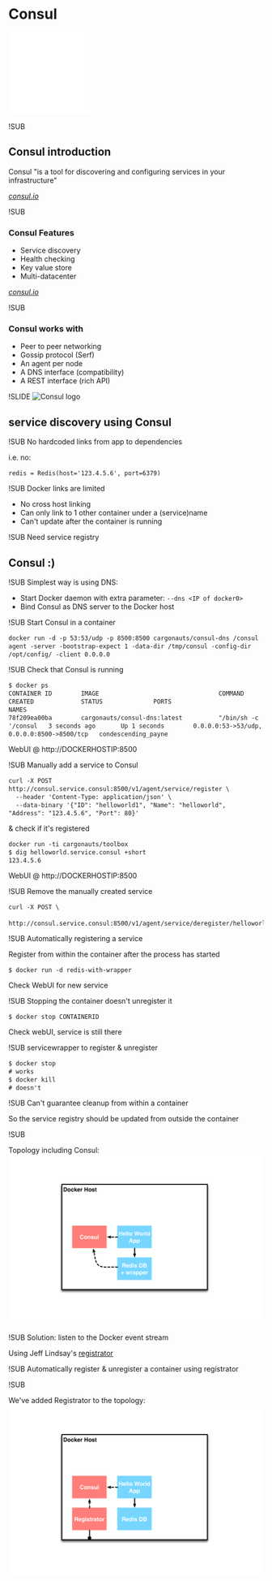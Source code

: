 # Consul
![Consul logo](img/consul-logo.png) <!-- .element: class="noborder" -->


!SUB
## Consul introduction

Consul "is a tool for discovering and configuring services in your infrastructure"


[_consul.io_](http://www.consul.io)


!SUB
### Consul Features

 - Service discovery
 - Health checking
 - Key value store
 - Multi-datacenter


[_consul.io_](http://www.consul.io)


!SUB

### Consul works with

 - Peer to peer networking
 - Gossip protocol (Serf)
 - An agent per node
 - A DNS interface (compatibility)
 - A REST interface (rich API)



!SLIDE
![Consul logo](img/consul-servicediscovery1.png) <!-- .element: class="noborder" -->

## service discovery using Consul


!SUB
No hardcoded links from app to dependencies

i.e. no:
```
redis = Redis(host='123.4.5.6', port=6379)
```


!SUB
Docker links are limited

- No cross host linking
- Can only link to 1 other container under a (service)name
- Can't update after the container is running


!SUB
Need service registry

## Consul :)


!SUB
Simplest way is using DNS:

- Start Docker daemon with extra parameter: `--dns <IP of docker0>`
- Bind Consul as DNS server to the Docker host


!SUB
Start Consul in a container
```
docker run -d -p 53:53/udp -p 8500:8500 cargonauts/consul-dns /consul agent -server -bootstrap-expect 1 -data-dir /tmp/consul -config-dir /opt/config/ -client 0.0.0.0
```


!SUB
Check that Consul is running
```
$ docker ps
CONTAINER ID        IMAGE                                 COMMAND                CREATED             STATUS              PORTS                                        NAMES
78f209ea00ba        cargonauts/consul-dns:latest          "/bin/sh -c '/consul   3 seconds ago       Up 1 seconds        0.0.0.0:53->53/udp, 0.0.0.0:8500->8500/tcp   condescending_payne
```

WebUI @ http://DOCKERHOSTIP:8500


!SUB
Manually add a service to Consul
```
curl -X POST http://consul.service.consul:8500/v1/agent/service/register \
  --header 'Content-Type: application/json' \
  --data-binary '{"ID": "helloworld1", "Name": "helloworld", "Address": "123.4.5.6", "Port": 80}'
```
& check if it's registered
```
docker run -ti cargonauts/toolbox
$ dig helloworld.service.consul +short
123.4.5.6
```

WebUI @ http://DOCKERHOSTIP:8500


!SUB
Remove the manually created service
```
curl -X POST \
	http://consul.service.consul:8500/v1/agent/service/deregister/helloworld1
```


!SUB
Automatically registering a service

Register from within the container after the process has started
```
$ docker run -d redis-with-wrapper
```
Check WebUI for new service


!SUB
Stopping the container doesn't unregister it
```
$ docker stop CONTAINERID
```
Check webUI, service is still there



!SUB
servicewrapper to register & unregister
```
$ docker stop
# works
$ docker kill
# doesn't
```


!SUB
Can't guarantee cleanup from within a container

So the service registry should be updated from outside the container


!SUB

Topology including Consul:
![Consul](img/topology/2a_consul.png) <!-- .element: class="noborder" -->



!SUB
Solution: listen to the Docker event stream

Using Jeff Lindsay's [registrator](https://github.com/gliderlabs/registrator)


!SUB
Automatically register & unregister a container using registrator

!SUB

We've added Registrator to the topology:
![Consul and Registrator](img/topology/2b_registrator.png) <!-- .element: class="noborder" -->


